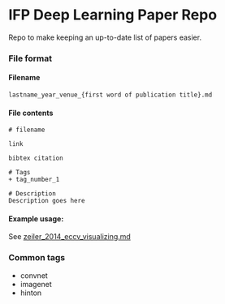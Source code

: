 IFP Deep Learning Paper Repo
============================
Repo to make keeping an up-to-date list of papers easier.

### File format
#### Filename
`lastname_year_venue_{first word of publication title}.md`

#### File contents
```
# filename

link

bibtex citation

# Tags  
+ tag_number_1

# Description  
Description goes here
```
#### Example usage:
See [zeiler_2014_eccv_visualizing.md](zeiler_2014_eccv_visualizing.md)

### Common tags
+ convnet  
+ imagenet  
+ hinton  
